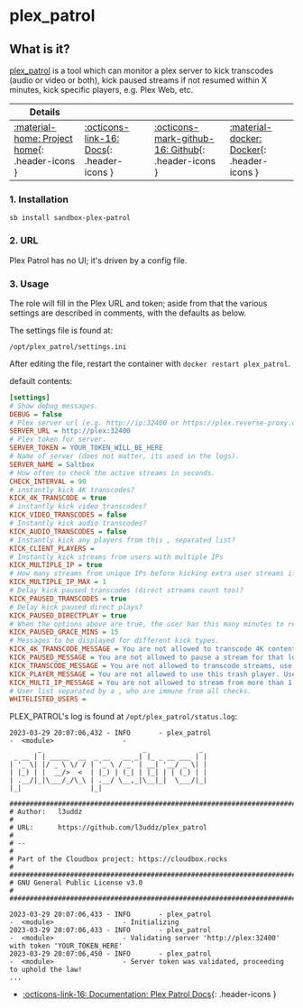 # plex_patrol

## What is it?

[plex_patrol](https://github.com/l3uddz/plex_patrol) is a tool which can monitor a plex server to kick transcodes (audio or video or both), kick paused streams if not resumed within X minutes, kick specific players, e.g. Plex Web, etc.

| Details     |             |             |             |
|-------------|-------------|-------------|-------------|
| [:material-home: Project home](https://github.com/l3uddz/plex_patrol){: .header-icons } | [:octicons-link-16: Docs](https://github.com/l3uddz/plex_patrol){: .header-icons } | [:octicons-mark-github-16: Github](https://github.com/l3uddz/plex_patrol){: .header-icons } | [:material-docker: Docker](https://hub.docker.com/r/cloudb0x/plex_patrol){: .header-icons }|

### 1. Installation

``` shell
sb install sandbox-plex-patrol
```

### 2. URL

Plex Patrol has no UI; it's driven by a config file.

### 3. Usage

The role will fill in the Plex URL and token; aside from that the various settings are described in comments, with the defaults as below.

The settings file is found at:

```shell
/opt/plex_patrol/settings.ini
```

After editing the file, restart the container with `docker restart plex_patrol`.

default contents:

```ini
[settings]
# Show debug messages.
DEBUG = false
# Plex server url (e.g. http://ip:32400 or https://plex.reverse-proxy.com)
SERVER_URL = http://plex:32400
# Plex token for server.
SERVER_TOKEN = YOUR_TOKEN_WILL_BE_HERE
# Name of server (does not matter, its used in the logs).
SERVER_NAME = Saltbox
# How often to check the active streams in seconds.
CHECK_INTERVAL = 90
# instantly kick 4K transcodes?
KICK_4K_TRANSCODE = true
# instantly kick video transcodes?
KICK_VIDEO_TRANSCODES = false
# Instantly kick audio transcodes?
KICK_AUDIO_TRANSCODES = false
# Instantly kick any players from this , separated list?
KICK_CLIENT_PLAYERS =
# Instantly kick streams from users with multiple IPs
KICK_MULTIPLE_IP = true
# How many streams from unique IPs before kicking extra user streams if above is true.
KICK_MULTIPLE_IP_MAX = 1
# Delay kick paused transcodes (direct streams count too)?
KICK_PAUSED_TRANSCODES = true
# Delay kick paused direct plays?
KICK_PAUSED_DIRECTPLAY = true
# When the options above are true, the user has this many minutes to resume, otherwise kick.
KICK_PAUSED_GRACE_MINS = 15
# Messages to be displayed for different kick types.
KICK_4K_TRANSCODE_MESSAGE = You are not allowed to transcode 4K content, fix your settings!
KICK_PAUSED_MESSAGE = You are not allowed to pause a stream for that long... cya!
KICK_TRANSCODE_MESSAGE = You are not allowed to transcode streams, use a better client!
KICK_PLAYER_MESSAGE = You are not allowed to use this trash player. Use the official software from www.plex.tv/downloads -> Get An App!!!
KICK_MULTI_IP_MESSAGE = You are not allowed to stream from more than 1 IP address!
# User list separated by a , who are immune from all checks.
WHITELISTED_USERS =
```

PLEX_PATROL's log is found at `/opt/plex_patrol/status.log`:

```shell
2023-03-29 20:07:06,432 - INFO       - plex_patrol                              -  <module>                 -
       _                         _             _
 _ __ | | _____  __  _ __   __ _| |_ _ __ ___ | |
| '_ \| |/ _ \ \/ / | '_ \ / _` | __| '__/ _ \| |
| |_) | |  __/>  <  | |_) | (_| | |_| | | (_) | |
| .__/|_|\___/_/\_\ | .__/ \__,_|\__|_|  \___/|_|
|_|                 |_|

#########################################################################
# Author:   l3uddz                                                      #
# URL:      https://github.com/l3uddz/plex_patrol                       #
# --                                                                    #
# Part of the Cloudbox project: https://cloudbox.rocks                  #
#########################################################################
# GNU General Public License v3.0                                       #
#########################################################################

2023-03-29 20:07:06,433 - INFO       - plex_patrol                              -  <module>                 - Initializing
2023-03-29 20:07:06,433 - INFO       - plex_patrol                              -  <module>                 - Validating server 'http://plex:32400' with token 'YOUR_TOKEN_HERE'
2023-03-29 20:07:06,450 - INFO       - plex_patrol                              -  <module>                 - Server token was validated, proceeding to uphold the law!
...
```

- [:octicons-link-16: Documentation: Plex Patrol Docs](https://github.com/l3uddz/plex_patrol){: .header-icons }
